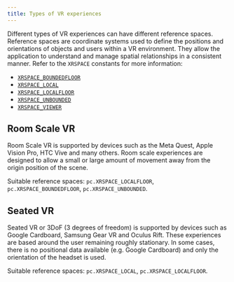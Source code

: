 ```yaml
---
title: Types of VR experiences
---
```


Different types of VR experiences can have different reference spaces. Reference spaces are coordinate systems used to define the positions and orientations of objects and users within a VR environment. They allow the application to understand and manage spatial relationships in a consistent manner. Refer to the `XRSPACE` constants for more information:

* [`XRSPACE_BOUNDEDFLOOR`](https://api.playcanvas.com/engine/variables/XRSPACE_BOUNDEDFLOOR.html)
* [`XRSPACE_LOCAL`](https://api.playcanvas.com/engine/variables/XRSPACE_LOCAL.html)
* [`XRSPACE_LOCALFLOOR`](https://api.playcanvas.com/engine/variables/XRSPACE_LOCALFLOOR.html)
* [`XRSPACE_UNBOUNDED`](https://api.playcanvas.com/engine/variables/XRSPACE_UNBOUNDED.html)
* [`XRSPACE_VIEWER`](https://api.playcanvas.com/engine/variables/XRSPACE_VIEWER.html)

## Room Scale VR

Room Scale VR is supported by devices such as the Meta Quest, Apple Vision Pro, HTC Vive and many others. Room scale experiences are designed to allow a small or large amount of movement away from the origin position of the scene.

Suitable reference spaces: `pc.XRSPACE_LOCALFLOOR`, `pc.XRSPACE_BOUNDEDFLOOR`, `pc.XRSPACE_UNBOUNDED`.

## Seated VR

Seated VR or 3DoF (3 degrees of freedom) is supported by devices such as Google Cardboard, Samsung Gear VR and Oculus Rift. These experiences are based around the user remaining roughly stationary. In some cases, there is no positional data available (e.g. Google Cardboard) and only the orientation of the headset is used.

Suitable reference spaces: `pc.XRSPACE_LOCAL`, `pc.XRSPACE_LOCALFLOOR`.
